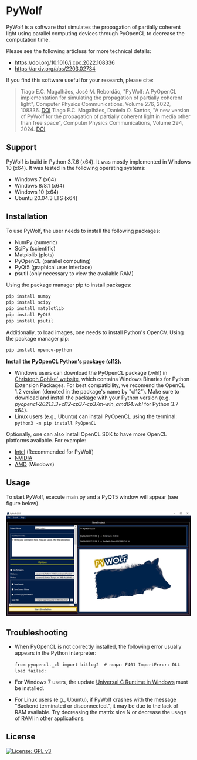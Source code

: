 #    PyWolf

PyWolf is a software that simulates the propagation of partially coherent light using parallel computing devices through PyOpenCL to decrease the computation time. 



Please see the following articless for more technical details: 

- https://doi.org/10.1016/j.cpc.2022.108336
- https://arxiv.org/abs/2203.02734



If you find this software useful for your research, please cite: 

> Tiago E.C. Magalhães, José M. Rebordão, "PyWolf: A PyOpenCL implementation for simulating the propagation of partially coherent light", Computer Physics Communications, Volume 276, 2022, 108336. [DOI](https://doi.org/10.1016/j.cpc.2022.108336)
> Tiago E.C. Magalhães, Daniela O. Santos, "A new version of PyWolf for the propagation of partially coherent light in media other than free space", Computer Physics Communications, Volume 294, 2024. [DOI](https://doi.org/10.1016/j.cpc.2023.108899)

## Support

PyWolf is build in Python 3.7.6 (x64). It was mostly implemented in Windows 10 (x64). It was tested in the following operating systems:

- Windows 7 (x64)
- Windows 8/8.1 (x64)
- Windows 10 (x64)
- Ubuntu 20.04.3 LTS (x64)

## Installation

To use PyWolf, the user needs to install the following packages:

- NumPy (numeric)
- SciPy (scientific)
- Matplolib (plots)
- PyOpenCL (parallel computing)
- PyQt5 (graphical user interface)
- psutil (only necessary to view the available RAM)

Using the package manager pip to install packages:

```bash
pip install numpy
pip install scipy
pip install matplotlib
pip install PyQt5
pip install psutil
```
Additionally, to load images, one needs to install Python's OpenCV. Using the package manager pip:
```bash
pip install opencv-python
```

**Install the PyOpenCL Python's package (cl12).**

- Windows users can download the PyOpenCL package (.whl) in [Christoph Gohlke' website](https://www.lfd.uci.edu/~gohlke/pythonlibs/), which contains Windows Binaries for Python Extension Packages. For best compatibility, we recomend the OpenCL 1.2 version (denoted in the package's name by "cl12"). Make sure to download and install the package with your Python version (e.g. *pyopencl‑2021.1.3+cl12‑cp37‑cp37m‑win_amd64.whl* for Python 3.7 x64). 
- Linux users (e.g., Ubuntu) can install PyOpenCL using the terminal: ```python3 -m pip install PyOpenCL```

Optionally, one can also install OpenCL SDK to have more OpenCL platforms available. For example:

- [Intel](https://software.intel.com/content/www/us/en/develop/tools/opencl-sdk.html) (Recommended for PyWolf)
- [NVIDIA](https://developer.nvidia.com/cuda-toolkit-32-downloads)
- [AMD](https://github.com/GPUOpen-LibrariesAndSDKs/OCL-SDK/releases) (Windows)

## Usage

To start PyWolf, execute main.py and a PyQT5 window will appear (see figure below).

![main](https://github.com/tiagoecmagalhaes/PyWolf/blob/master/screenshots/fig1.jpg?raw=true "Fig. 1")



## Troubleshooting

- When PyOpenCL is not correctly installed, the following error usually appears in the Python interpreter:

  `from pyopencl._cl import bitlog2  # noqa: F401
  ImportError: DLL load failed:`

- For Windows 7 users, the update [Universal C Runtime in Windows](https://support.microsoft.com/en-us/topic/update-for-universal-c-runtime-in-windows-c0514201-7fe6-95a3-b0a5-287930f3560c) must be installed.

- For Linux users (e.g., Ubuntu), if PyWolf crashes with the message "Backend terminated or disconnected.", it may be due to the lack of RAM available. Try decreasing the matrix size N or decrease the usage of RAM in other applications. 

## License

[![License: GPL v3](https://img.shields.io/badge/License-GPLv3-blue.svg)](https://www.gnu.org/licenses/gpl-3.0)



